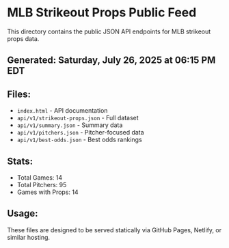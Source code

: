 # MLB Strikeout Props Public Feed

This directory contains the public JSON API endpoints for MLB strikeout props data.

## Generated: Saturday, July 26, 2025 at 06:15 PM EDT

## Files:
- `index.html` - API documentation
- `api/v1/strikeout-props.json` - Full dataset
- `api/v1/summary.json` - Summary data
- `api/v1/pitchers.json` - Pitcher-focused data  
- `api/v1/best-odds.json` - Best odds rankings

## Stats:
- Total Games: 14
- Total Pitchers: 95
- Games with Props: 14

## Usage:
These files are designed to be served statically via GitHub Pages, Netlify, or similar hosting.
